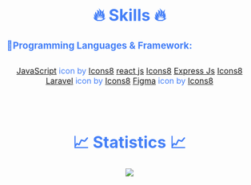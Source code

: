 
<div style=" font-size: medium; color: #447ff7" align=center>

<p  align="center">           
<br>

# 🔥 Skills 🔥

### 🔹Programming Languages & Framework:ㅤㅤㅤㅤㅤㅤㅤ
<p style="padding:10px;">
    <a target="_blank" href="https://icons8.com/icon/108784/javascript">JavaScript</a> icon by <a target="_blank" href="https://icons8.com">Icons8</a>
    <a href="https://icons8.com/icon/wPohyHO_qO1a/react">react js</a> <a target="_blank" href="https://icons8.com">Icons8</a>
    <a href="https://icons8.com/icon/kg46nzoJrmTR/express-js">Express Js</a> <a target="_blank" href="https://icons8.com">Icons8</a>
    <a target="_blank" href="https://icons8.com/icon/hUvxmdu7Rloj/laravel">Laravel</a> icon by <a target="_blank" href="https://icons8.com">Icons8</a>
    <a target="_blank" href="https://icons8.com/icon/zfHRZ6i1Wg0U/figma">Figma</a> icon by <a target="_blank" href="https://icons8.com">Icons8</a>
</p>

<p  align="center">          
<br>

# 📈 Statistics 📈

<p align="center">
  <a href="https://github.com/vipcodestudio">
    <img src="https://github-readme-stats.vercel.app/api?username=MiqbalF2021&show_icons=true&theme=github_dark&hide_border=true" />
    <!-- <img src="https://github-readme-streak-stats.herokuapp.com/?user=vipcodestudio&theme=github-dark-blue&hide_border=true" />
    <img src="https://activity-graph.herokuapp.com/graph?username=vipcodestudio&theme=react-dark" /> -->
</a>
</p>


<p  align="center">

</div>
